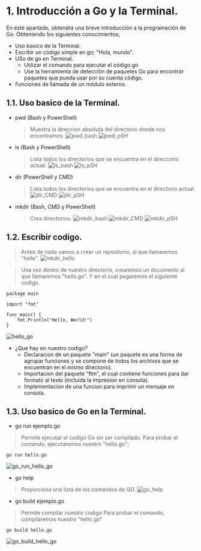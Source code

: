 # 1. Introducción a Go y la Terminal.

En este apartado, obtendrá una breve introducción a la programación de Go. Obteniendo los siguientes conocimientos;

* Uso basico de la Terminal.
* Escribir un código simple en go; "Hola, mundo".
* USo de go en Terminal.
    * Utilizar el comando para ejecutar el código.go
    * Use la herramienta de detección de paquetes Go para encontrar paquetes que pueda usar por su cuenta código.
* Funciones de llamada de un módulo externo.

## 1.1. Uso basico de la Terminal.

- pwd (Bash y PowerShell)
    > Muestra la direccion absoluta del directorio donde nos encontramos.
![pwd_bash](imagenes/pwd_bash.png)
![pwd_pSH](imagenes/pwd_pSH.png)

- ls (Bash y PowerShell)
    > Lista todos los directorios que se encuentra en el direccorio actual.
![ls_bash](imagenes/ls_bash.png)
![ls_pSH](imagenes/ls_pSH.png)

- dir (PowerShell y CMD)
    > Lista todos los directorios que se encuentra en el directorio actual.
![dir_CMD](imagenes/dir_CMD.png)
![dir_pSH](imagenes/dir_pSH.png)

- mkdir (Bash, CMD y PowerShell)
    > Crea directorios.
![mkdir_bash](imagenes/mkdir_bash.png)
![mkdir_CMD](imagenes/mkdir_CMD.png)
![mkdir_pSH](imagenes/mkdir_pSH.png)


## 1.2. Escribir codigo.

> Antes de nada vamos a crear un repositorio, al que llamaremos "hello".
![mkdir_hello](imagenes/mkdir_hello.png)

> Una vez dentro de nuestro directorio, crearemos un documento al que llamaremos "hello.go". Y en el cual pegaremos el siguiente codigo.
~~~
package main

import "fmt"

func main() {
    fmt.Println("Hello, World!")
}
~~~
![hello_go](imagenes/hello_go.png)
* ¿Que hay en nuestro codigo?
    - Declaracion de un paquete "main" (un paquete es una forma de agrupar funciones y se compone de todos los archivos que se encuentran en el mismo directorio).
    - Importacion del paquete "ftm", el cual contiene funciones para dar formato al texto (incluida la impresion en consola).
    - Implementacion de una funcion para imprimir un mensaje en consola.

## 1.3. Uso basico de Go en la Terminal.

- go run ejemplo.go
> Permite ejecutar el codigo Go sin ser compilado.
Para probar el comando, ejecutaremos nuestro "hello.go";
~~~
go run hello.go
~~~
![go_run_hello_go](imagenes/go_run_hello_go.png)

- go help
> Proporciona una lista de los comandos de GO.
![go_help](imagenes/go_help.png)

- go build ejemplo.go
> Permite compilar nuestro codigo
Para probar el comando, compilaremos nuestro "hello.go"
~~~
go build hello.go
~~~

![go_build_hello_go](imagenes/go_build_hello_go.png)
